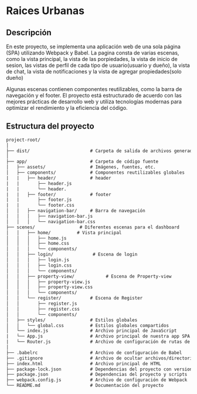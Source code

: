 # Raices Urbanas

## Descripción

En este proyecto, se implementa una aplicación web de una sola página (SPA) utilizando Webpack y Babel. La pagina consta de varias escenas, como la vista principal, la vista de las porpiedades, la vista de inicio de sesion, las vistas de perfil de cada tipo de usuario(usuario y dueño), la vista de chat, la vista de notificaciones y la vista de agregar propiedades(solo dueño) 

Algunas escenas contienen componentes reutilizables, como la barra de navegación y el footer. El proyecto está estructurado de acuerdo con las mejores prácticas de desarrollo web y utiliza tecnologías modernas para optimizar el rendimiento y la eficiencia del código.

## Estructura del proyecto
```txt
project-root/
│
├── dist/                       # Carpeta de salida de archivos generados por Webpack
│
├── app/                        # Carpeta de código fuente
│   ├── assets/                 # Imágenes, fuentes, etc.
│   ├── components/             # Componentes reutilizables globales
|   |   ├── header/             # header 
|   |       ├── header.js
|   |       └── header.
|   |   ├── footer/             # footer
|   |       ├── footer.js
|   |       └── footer.css
│   │   ├── navigation-bar/     # Barra de navegación
│   │   │   ├── navigation-bar.js
│   │   │   └── navigation-bar.css
├── scenes/                 # Diferentes escenas para el dashboard
│   │   ├── home/          # Vista principal
│   │   │   ├── home.js
│   │   │   ├── home.css
│   │   │   └── components/
│   │   ├── login/               # Escena de login
│   │   │   ├── login.js
│   │   │   ├── login.css
│   │   │   └── components/
│   │   ├── property-view/            # Escena de Property-view
│   │   │   ├── property-view.js
│   │   │   ├── property-view.css
│   │   │   └── components/
│   │   └── register/           # Escena de Register
│   │       ├── register.js
│   │       ├── register.css
│   │       └── components/
│   ├── styles/                 # Estilos globales
│   │   └── global.css          # Estilos globales compartidos
│   └── index.js                # Archivo principal de JavaScript
|   └── App.js                  # Archivo principal de nuestra app SPA
|   └── Router.js               # Archivo de configuración de rutas de nuestra app SPA
│
├── .babelrc                    # Archivo de configuración de Babel
├── .gitignore                  # Archivo de ocultar archivos/directorios a Git
├── index.html                  # Archivo principal de HTML
├── package-lock.json           # Dependencias del proyecto con versiones exactas
├── package.json                # Dependencias del proyecto y scripts
├── webpack.config.js           # Archivo de configuración de Webpack
└── README.md                   # Documentación del proyecto
```